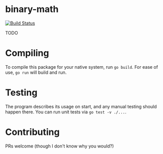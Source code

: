 # binary-math

[![Build Status](https://api.travis-ci.org/VivaLaPanda/poly-convolute.svg?branch=master)](https://travis-ci.org/VivaLaPanda/poly-convolute)

TODO

# Compiling

To compile this package for your native system, run `go build`.
For ease of use, `go run` will build and run.


# Testing
The program describes its usage on start, and any manual testing
should happen there.
You can run unit tests via `go test -v ./...`.

# Contributing
PRs welcome (though I don't know why you would?)
